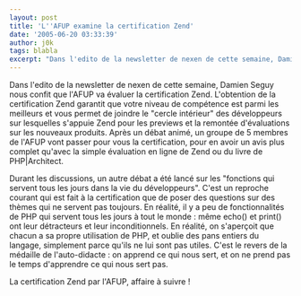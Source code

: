 ```yaml
---
layout: post
title: 'L''AFUP examine la certification Zend'
date: '2005-06-20 03:33:39'
author: j0k
tags: blabla
excerpt: "Dans l'edito de la newsletter de nexen de cette semaine, Damien Seguy nous confit que l'AFUP va évaluer la certification Zend.     \nL'obtention de la certification Zend garantit que votre niveau de compétence est parmi les meilleurs et vous permet de joindre le \"cercle intérieur\" des développeurs sur lesquelles s'appuie Zend pour les previews et la remontée      …"
---
```


Dans l'edito de la newsletter de nexen de cette semaine, Damien Seguy nous confit que l'AFUP va évaluer la certification Zend.
L'obtention de la certification Zend garantit que votre niveau de compétence est parmi les meilleurs et vous permet de joindre le "cercle intérieur" des développeurs sur lesquelles s'appuie Zend pour les previews et la remontée d'évaluations sur les nouveaux produits.      Après un débat animé, un groupe de 5 membres de l'AFUP vont passer pour vous la certification, pour en avoir un avis plus complet qu'avec la simple évaluation en ligne de Zend ou du livre de PHP|Architect.

Durant les discussions, un autre débat a été lancé sur les "fonctions qui servent tous les jours dans la vie du développeurs". C'est un reproche courant qui est fait à la certification que de poser des questions sur des thèmes qui ne servent pas toujours.   En réalité, il y a peu de fonctionnalités de PHP qui servent tous les jours à tout le monde : même echo() et print() ont leur détracteurs et leur inconditionnels. En réalité, on s'aperçoit que chacun a sa propre utilisation de PHP, et oublie des pans entiers du langage, simplement parce qu'ils ne lui sont pas utiles. C'est le revers de la médaille de l'auto-didacte : on apprend ce qui nous sert, et on ne prend pas le temps d'apprendre ce qui nous sert pas.

La certification Zend par l'AFUP, affaire à suivre !
